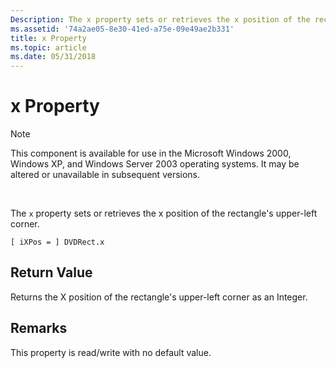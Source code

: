 ```yaml
---
Description: The x property sets or retrieves the x position of the rectangle's upper-left corner.
ms.assetid: '74a2ae05-8e30-41ed-a75e-09e49ae2b331'
title: x Property
ms.topic: article
ms.date: 05/31/2018
---
```


# x Property

> [!Note]  
> This component is available for use in the Microsoft Windows 2000, Windows XP, and Windows Server 2003 operating systems. It may be altered or unavailable in subsequent versions.

 

The `x` property sets or retrieves the x position of the rectangle's upper-left corner.

``` syntax
[ iXPos = ] DVDRect.x
```

## Return Value

Returns the X position of the rectangle's upper-left corner as an Integer.

## Remarks

This property is read/write with no default value.

 

 



